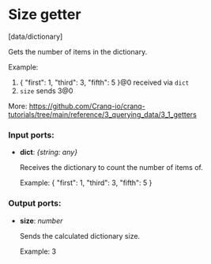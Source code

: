 # Size getter

[data/dictionary]

Gets the number of items in the dictionary.

Example:
1. { "first": 1, "third": 3, "fifth": 5 }@0 received via `dict`
3. `size` sends 3@0

More:
https://github.com/Cranq-io/cranq-tutorials/tree/main/reference/3_querying_data/3_1_getters

### Input ports:

* __dict__: _{string: any}_

    Receives the dictionary to count the number of items of.
    
    Example:
    { "first": 1, "third": 3, "fifth": 5 }



### Output ports:

* __size__: _number_

    Sends the calculated dictionary size.
    
    Example:
    3



